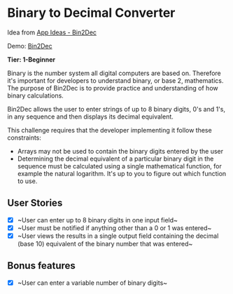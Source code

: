 # Binary to Decimal Converter

Idea from <a href='https://github.com/florinpop17/app-ideas/blob/master/Projects/1-Beginner/Bin2Dec-App.md'>App Ideas - Bin2Dec</a>

Demo: <a href='https://ki560.csb.app/'>Bin2Dec</a>

**Tier: 1-Beginner**

Binary is the number system all digital computers are based on. Therefore it's important for developers to understand binary, or base 2, mathematics. The purpose of Bin2Dec is to provide practice and understanding of how binary calculations.

Bin2Dec allows the user to enter strings of up to 8 binary digits, 0's and 1's, in any sequence and then displays its decimal equivalent.

This challenge requires that the developer implementing it follow these constraints:

-   Arrays may not be used to contain the binary digits entered by the user
-   Determining the decimal equivalent of a particular binary digit in the sequence must be calculated using a single mathematical function, for example the natural logarithm. It's up to you to figure out which function to use.

## User Stories

-   [x] ~User can enter up to 8 binary digits in one input field~
-   [x] ~User must be notified if anything other than a 0 or 1 was entered~
-   [x] ~User views the results in a single output field containing the decimal (base 10) equivalent of the binary number that was entered~

## Bonus features

-   [x] ~User can enter a variable number of binary digits~
